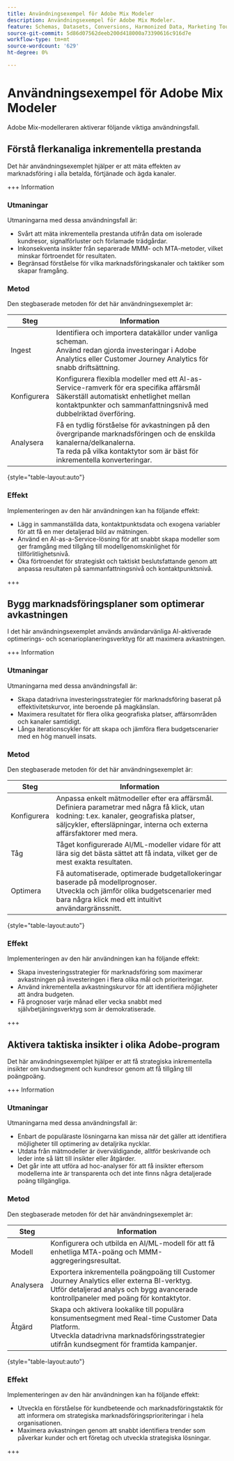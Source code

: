 ```yaml
---
title: Användningsexempel för Adobe Mix Modeler
description: Användningsexempel för Adobe Mix Modeler.
feature: Schemas, Datasets, Conversions, Harmonized Data, Marketing Touch Points, Models, Plans
source-git-commit: 5d86d07562deeb200d418000a73390616c916d7e
workflow-type: tm+mt
source-wordcount: '629'
ht-degree: 0%

---
```



# Användningsexempel för Adobe Mix Modeler

Adobe Mix-modelleraren aktiverar följande viktiga användningsfall.

## Förstå flerkanaliga inkrementella prestanda

Det här användningsexemplet hjälper er att mäta effekten av marknadsföring i alla betalda, förtjänade och ägda kanaler.

+++ Information

### Utmaningar

Utmaningarna med dessa användningsfall är:

* Svårt att mäta inkrementella prestanda utifrån data om isolerade kundresor, signalförluster och förlamade trädgårdar.
* Inkonsekventa insikter från separerade MMM- och MTA-metoder, vilket minskar förtroendet för resultaten.
* Begränsad förståelse för vilka marknadsföringskanaler och taktiker som skapar framgång.

### Metod

Den stegbaserade metoden för det här användningsexemplet är:

| Steg | Information |
|---|---|
| Ingest | Identifiera och importera datakällor under vanliga scheman. <br/>Använd redan gjorda investeringar i Adobe Analytics eller Customer Journey Analytics för snabb driftsättning. |
| Konfigurera | Konfigurera flexibla modeller med ett AI-as-Service-ramverk för era specifika affärsmål<br/>Säkerställ automatiskt enhetlighet mellan kontaktpunkter och sammanfattningsnivå med dubbelriktad överföring. |
| Analysera | Få en tydlig förståelse för avkastningen på den övergripande marknadsföringen och de enskilda kanalerna/delkanalerna.<br/>Ta reda på vilka kontaktytor som är bäst för inkrementella konverteringar. |

{style="table-layout:auto"}


### Effekt

Implementeringen av den här användningen kan ha följande effekt:

* Lägg in sammanställda data, kontaktpunktsdata och exogena variabler för att få en mer detaljerad bild av mätningen.
* Använd en AI-as-a-Service-lösning för att snabbt skapa modeller som ger framgång med tillgång till modellgenomskinlighet för tillförlitlighetsnivå.
* Öka förtroendet för strategiskt och taktiskt beslutsfattande genom att anpassa resultaten på sammanfattningsnivå och kontaktpunktsnivå.

+++


## Bygg marknadsföringsplaner som optimerar avkastningen

I det här användningsexemplet används användarvänliga AI-aktiverade optimerings- och scenarioplaneringsverktyg för att maximera avkastningen.

+++ Information

### Utmaningar

Utmaningarna med dessa användningsfall är:

* Skapa datadrivna investeringsstrategier för marknadsföring baserat på effektivitetskurvor, inte beroende på magkänslan.
* Maximera resultatet för flera olika geografiska platser, affärsområden och kanaler samtidigt.
* Långa iterationscykler för att skapa och jämföra flera budgetscenarier med en hög manuell insats.


### Metod

Den stegbaserade metoden för det här användningsexemplet är:

| Steg | Information |
|---|---|
| Konfigurera | Anpassa enkelt mätmodeller efter era affärsmål.<br/>Definiera parametrar med några få klick, utan kodning: t.ex. kanaler, geografiska platser, säljcykler, eftersläpningar, interna och externa affärsfaktorer med mera. |
| Tåg | Tåget konfigurerade AI/ML-modeller vidare för att lära sig det bästa sättet att få indata, vilket ger de mest exakta resultaten. |
| Optimera | Få automatiserade, optimerade budgetallokeringar baserade på modellprognoser.<br/>Utveckla och jämför olika budgetscenarier med bara några klick med ett intuitivt användargränssnitt. |

{style="table-layout:auto"}


### Effekt

Implementeringen av den här användningen kan ha följande effekt:

* Skapa investeringsstrategier för marknadsföring som maximerar avkastningen på investeringen i flera olika mål och prioriteringar.
* Använd inkrementella avkastningskurvor för att identifiera möjligheter att ändra budgeten.
* Få prognoser varje månad eller vecka snabbt med självbetjäningsverktyg som är demokratiserade.

+++

<!-- This use case is not supported with initial release

## Make data-driven inflight optimizations

This use case helps you to improve ROI weekly by assessing actual and forecasted performance to make inflight improvements.

+++ Details

### Challenges

The challenges this use case addresses are:

* Campaign performance is often slow, or lacks granularity need to confidently optimize.
* Messy, non-standardized data across dozens of channels and sources drives slow time to insight.
* No democratized access to tools and overreliance on select experts or external vendors, increasing turnaround times.



### Approach

The step based approach for this use case:

| Step | Details |
|---|---|
| Ingest | Ingest data in common schemas for easy model refreshes and reusability across Experience Platform applications.<br/>Streamline data piping, cleaning & QA with automated harmonization tools. |
| Refresh | Build and refresh AI/ML  models using a user-friendly, self-service platform.<br/>Get new results, including historic and forecasted ROIs by channel, on a weekly or monthly basis. |
| Optimize | Make rapid inflight optimizations by shifting spend across channels based on measured performance. |

{style="table-layout:auto"}


### Impact 

Successful implementation of this use can have the following impact:

* Maximize speed, scalability, and usability across measurement & analytic use cases with standardized data schemas and common data foundation.
* Rapidly make weekly or monthly inflight optimizations and maximize ROI with data-driven spend shifts that reflect best forecasted ROIs.

+++

-->

## Aktivera taktiska insikter i olika Adobe-program

Det här användningsexemplet hjälper er att få strategiska inkrementella insikter om kundsegment och kundresor genom att få tillgång till poängpoäng.

+++ Information

### Utmaningar

Utmaningarna med dessa användningsfall är:

* Enbart de populäraste lösningarna kan missa när det gäller att identifiera möjligheter till optimering av detaljrika nycklar.
* Utdata från mätmodeller är överväldigande, alltför beskrivande och leder inte så lätt till insikter eller åtgärder.
* Det går inte att utföra ad hoc-analyser för att få insikter eftersom modellerna inte är transparenta och det inte finns några detaljerade poäng tillgängliga.


### Metod

Den stegbaserade metoden för det här användningsexemplet är:

| Steg | Information |
|---|---|
| Modell | Konfigurera och utbilda en AI/ML-modell för att få enhetliga MTA-poäng och MMM-aggregeringsresultat. |
| Analysera | Exportera inkrementella poängpoäng till Customer Journey Analytics eller externa BI-verktyg.<br/>Utför detaljerad analys och bygg avancerade kontrollpaneler med poäng för kontaktytor. |
| Åtgärd | Skapa och aktivera lookalike till populära konsumentsegment med Real-time Customer Data Platform.<br/>Utveckla datadrivna marknadsföringsstrategier utifrån kundsegment för framtida kampanjer. |

{style="table-layout:auto"}


### Effekt

Implementeringen av den här användningen kan ha följande effekt:

* Utveckla en förståelse för kundbeteende och marknadsföringstaktik för att informera om strategiska marknadsföringsprioriteringar i hela organisationen.
* Maximera avkastningen genom att snabbt identifiera trender som påverkar kunder och ert företag och utveckla strategiska lösningar.


+++

